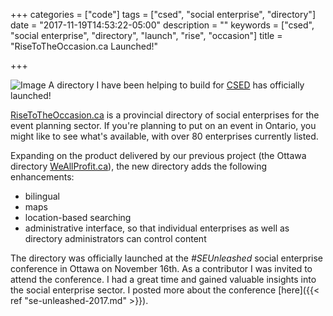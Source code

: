 +++
categories = ["code"]
tags = ["csed", "social enterprise", "directory"]
date = "2017-11-19T14:53:22-05:00"
description = ""
keywords = ["csed", "social enterprise", "directory", "launch", "rise", "occasion"]
title = "RiseToTheOccasion.ca Launched!"

+++


![Image](/images/rtto.png)
A directory I have been helping to build for [CSED](http://csedottawa.ca/) has officially launched!

[RiseToTheOccasion.ca](https://RiseToTheOccasion.ca) is a provincial directory of social enterprises for the event planning sector. If you're planning to put on an event in Ontario, you might like to see what's available, with over 80 enterprises currently listed.

Expanding on the product delivered by our previous project (the Ottawa directory [WeAllProfit.ca](https://WeAllProfit.ca)), the new directory adds the following enhancements:

* bilingual
* maps
* location-based searching
* administrative interface, so that individual enterprises as well as directory administrators can control content

The directory was officially launched at the *#SEUnleashed* social enterprise conference in Ottawa on November 16th. As a contributor I was invited to attend the conference. I had a great time and gained valuable insights into the social enterprise sector. I posted more about the conference [here]({{< ref "se-unleashed-2017.md" >}}).

